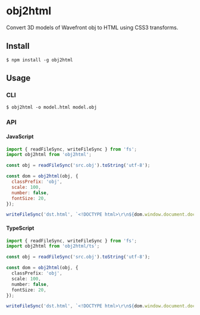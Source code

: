 # obj2html

Convert 3D models of Wavefront obj to HTML using CSS3 transforms.

## Install
```
$ npm install -g obj2html
```

## Usage
### CLI
```
$ obj2html -o model.html model.obj
```

### API
#### JavaScript
```js
import { readFileSync, writeFileSync } from 'fs';
import obj2html from 'obj2html';

const obj = readFileSync('src.obj').toString('utf-8');

const dom = obj2html(obj, {
  classPrefix: 'obj',
  scale: 100,
  number: false,
  fontSize: 20,
});

writeFileSync('dst.html', `<!DOCTYPE html>\r\n${dom.window.document.documentElement.outerHTML}`);
```

#### TypeScript
```ts
import { readFileSync, writeFileSync } from 'fs';
import obj2html from 'obj2html/ts';

const obj = readFileSync('src.obj').toString('utf-8');

const dom = obj2html(obj, {
  classPrefix: 'obj',
  scale: 100,
  number: false,
  fontSize: 20,
});

writeFileSync('dst.html', `<!DOCTYPE html>\r\n${dom.window.document.documentElement.outerHTML}`);
```
